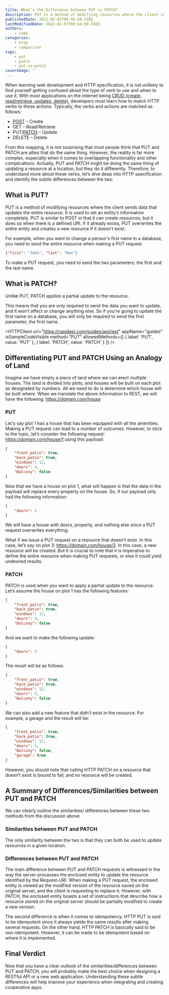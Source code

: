 ```yaml
---
title: What’s the Difference between PUT vs PATCH?
description: PUT is a method of modifying resources where the client sends data that updates the entire resource. Unlike PUT, PATCH applies a partial update to the resource. Let's take a look at the differences between these two methods in this piece.
publishedDate: 2022-02-07T08:44:50.338Z
lastModifiedDate: 2022-02-07T08:44:50.338Z
authors:
    - saad
categories:
    - http
    - comparison
tags:
    - put
    - patch
    - put-vs-patch
coverImage: ''
---
```


<Lead>

When learning web development and HTTP specification, it is not unlikely to find yourself getting confused about the type of verb to use and when to use it. With most applications on the internet being [CRUD (create, read/retrieve, updates, delete)](https://RapidAPI.com/blog/api-glossary/crud/), developers must learn how to match HTTP verbs to these actions. Typically, the verbs and actions are matched as follows:

</Lead>

-   [POST](https://RapidAPI.com/blog/api-glossary/post/) – Create
-   GET – Read/Retrieve
-   PUT/[PATCH](https://RapidAPI.com/blog/api-glossary/patch/) – Update
-   DELETE – Delete

From this mapping, it is not surprising that most people think that PUT and PATCH are allies that do the same thing. However, the reality is far more complex, especially when it comes to overlapping functionality and other complications. Actually, PUT and PATCH might be doing the same thing of updating a resource at a location, but they do it differently. Therefore, to understand more about these verbs, let’s dive deep into HTTP specification and identify the subtle differences between the two.

## What is PUT?

PUT is a method of modifying resources where the client sends data that updates the entire resource. It is used to set an entity’s information completely. PUT is similar to POST in that it can create resources, but it does so when there is a defined URI. If it already exists, PUT overwrites the entire entity and creates a new resource if it doesn’t exist.

For example, when you want to change a person's first name in a database, you need to send the entire resource when making a PUT request.

```json
{"first": "John", "last": "Doe"}
```

To make a PUT request, you need to send the two parameters; the first and the last name.

## What is PATCH?

Unlike PUT, PATCH applies a partial update to the resource.

This means that you are only required to send the data you want to update, and it won’t affect or change anything else. So if you're going to update the first name on a database, you will only be required to send the first parameter, the first name.

<HTTPClient
	url="https://rapidapi.com/guides/api/rest"
	appName="guides"
	isSampleCodeVisible
	method="PUT"
	allowedMethods={[
		{
			label: 'PUT',
			value: 'PUT'
		},
		{
			label: 'PATCH',
			value: 'PATCH'
		}
	]}
/>

## Differentiating PUT and PATCH Using an Analogy of Land

Imagine we have empty a piece of land where we can erect multiple houses. The land is divided into plots, and houses will be built on each plot as designated by numbers. All we need to do is determine which house will be built where.
When we translate the above information to REST, we will have the following:
https://domain.com/house

### PUT

Let's say plot 1 has a house that has been equipped with all the amenities. Making a PUT request can lead to a number of outcomes. However, to stick to the topic, let’s consider the following request: https://domain.com/house/1 using this payload:

```json
{
	"front_patio": true,
	"back_patio": true,
	"windows": 12,
	"doors": 4,
	"Balcony": false
}
```

Now that we have a house on plot 1, what will happen is that the data in the payload will replace every property on the house. So, if our payload only had the following information:

```json
{
	"doors": 5
}
```

We will have a house with doors, property, and nothing else since a PUT request overwrites everything.

What if we issue a PUT request on a resource that doesn’t exist. In this case, let’s say on plot 3: https://domain.com/house/3. In this case, a new resource will be created. But it is crucial to note that it is imperative to define the entire resource when making PUT requests, or else it could yield undesired results.

### PATCH

PATCH is used when you want to apply a partial update to the resource. Let’s assume the house on plot 1 has the following features:

```json
{
	"front_patio": true,
	"back_patio": true,
	"windows": 12,
	"doors": 4,
	"Balcony": false
}
```

And we want to make the following update:

```json
{
	"doors": 5
}
```

The result will be as follows:

```json
{
	"front_patio": true,
	"back_patio": true,
	"windows": 12,
	"doors": 5,
	"Balcony": false
}
```

We can also add a new feature that didn’t exist in the resource. For example, a garage and the result will be:

```json
{
	"front_patio": true,
	"back_patio": true,
	"windows": 12,
	"doors": 5,
	"Balcony": false,
	"garage": true
}
```

However, you should note that calling HTTP PATCH on a resource that doesn’t exist is bound to fail, and no resource will be created.

## A Summary of Differences/Similarities between PUT and PATCH

We can clearly outline the similarities/ differences between these two methods from the discussion above.

### Similarities between PUT and PATCH

The only similarity between the two is that they can both be used to update resources in a given location.

### Differences between PUT and PATCH

The main difference between PUT and PATCH requests is witnessed in the way the server processes the enclosed entity to update the resource identified by the Request-URI. When making a PUT request, the enclosed entity is viewed as the modified version of the resource saved on the original server, and the client is requesting to replace it. However, with PATCH, the enclosed entity boasts a set of instructions that describe how a resource stored on the original server should be partially modified to create a new version.

The second difference is when it comes to idempotency. HTTP PUT is said to be idempotent since it always yields the same results after making several requests. On the other hand, HTTP PATCH is basically said to be non-idempotent. However, it can be made to be idempotent based on where it is implemented.

## Final Verdict

Now that you have a clear outlook of the similarities/differences between PUT and PATCH, you will probably make the best choice when designing a RESTful API or a new web application. Understanding these subtle differences will help improve your experience when integrating and creating cooperative apps.
